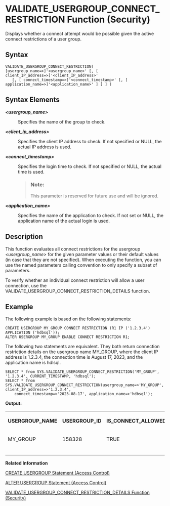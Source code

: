 <!-- loioc7a96e0bcc51447fa2af31413dbaff41 -->

# VALIDATE\_USERGROUP\_CONNECT\_RESTRICTION Function \(Security\)

Displays whether a connect attempt would be possible given the active connect restrictions of a user group.



<a name="loioc7a96e0bcc51447fa2af31413dbaff41__section_s1j_djn_lyb"/>

## Syntax

```
VALIDATE_USERGROUP_CONNECT_RESTRICTION( [usergroup_name=>]'<usergroup_name>' [, [ client_IP_address=>]'<client_IP_address>' 
   [, [ connect_timestamp=>]'<connect_timestamp>' [, [ application_name=>]'<application_name>' ] ] ] )
```



<a name="loioc7a96e0bcc51447fa2af31413dbaff41__section_a1w_dkn_lyb"/>

## Syntax Elements


<dl>
<dt><b>

*<usergroup\_name\>*

</b></dt>
<dd>

Specifies the name of the group to check.



</dd><dt><b>

*<client\_ip\_address\>*

</b></dt>
<dd>

Specifies the client IP address to check. If not specified or NULL, the actual IP address is used.



</dd><dt><b>

*<connect\_timestamp\>*

</b></dt>
<dd>

Specifies the login time to check. If not specified or NULL, the actual time is used.

> ### Note:  
> This parameter is reserved for future use and will be ignored.



</dd><dt><b>

*<application\_name\>*

</b></dt>
<dd>

Specifies the name of the application to check. If not set or NULL, the application name of the actual login is used.



</dd>
</dl>



<a name="loioc7a96e0bcc51447fa2af31413dbaff41__section_t1j_djn_lyb"/>

## Description

This function evaluates all connect restrictions for the usergroup *<usergroup\_name\>* for the given parameter values or their default values \(in case that they are not specified\). When executing the function, you can use the named parameters calling convention to only specify a subset of parameters.

To verify whether an individual connect restriction will allow a user connection, use the VALIDATE\_USERGROUP\_CONNECT\_RESTRICTION\_DETAILS function.



<a name="loioc7a96e0bcc51447fa2af31413dbaff41__section_n5q_2kn_lyb"/>

## Example

The following example is based on the following statements:

```
CREATE USERGROUP MY_GROUP CONNECT RESTRICTION (R1 IP ('1.2.3.4') APPLICATION ('hdbsql'));
ALTER USERGROUP MY_GROUP ENABLE CONNECT RESTRICTION R1;

```

The following two statements are equivalent. They both return connection restriction details on the usergroup name MY\_GROUP, where the client IP address is 1.2.3.4, the connection time is August 17, 2023, and the application name is hdlsql.

```
SELECT * from SYS.VALIDATE_USERGROUP_CONNECT_RESTRICTION('MY_GROUP', '1.2.3.4', CURRENT_TIMESTAMP, 'hdbsql');
SELECT * from SYS.VALIDATE_USERGROUP_CONNECT_RESTRICTION(usergroup_name=>'MY_GROUP', client_IP_address=>'1.2.3.4',
    connect_timestamp=>'2023-08-17', application_name=>'hdbsql');
```

**Output:**


<table>
<tr>
<th valign="top">

USERGROUP\_NAME

</th>
<th valign="top">

USERGROUP\_ID

</th>
<th valign="top">

IS\_CONNECT\_ALLOWED

</th>
<th valign="top">

CONNECT\_TIMESTAMP

</th>
<th valign="top">

APPLICATION\_NAME

</th>
</tr>
<tr>
<td valign="top">

MY\_GROUP

</td>
<td valign="top">

158328

</td>
<td valign="top">

TRUE

</td>
<td valign="top">

2023-08-17 19:16:13.751000000

</td>
<td valign="top">

hdbsql

</td>
</tr>
</table>

**Related Information**  


[CREATE USERGROUP Statement \(Access Control\)](../012-SQL-Statements/create-usergroup-statement-access-control-9869125.md "Creates a usergroup.")

[ALTER USERGROUP Statement \(Access Control\)](../012-SQL-Statements/alter-usergroup-statement-access-control-aa94ca8.md "Alters a usergroup.")

[VALIDATE\_USERGROUP\_CONNECT\_RESTRICTION\_DETAILS Function \(Security\)](validate-usergroup-connect-restriction-details-function-security-508e173.md "Displays details of each connect restriction if a login were allowed for a specific condition.")

